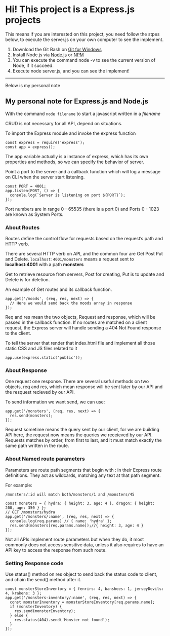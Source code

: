# Hi! This project is a Express.js projects

This means if you are interested on this project, you need follow the stpes below, to execute the server.js on your own computer to see the implement.

1. Download the Git Bash on [Git for Windows](https://gitforwindows.org/)
2. Install Node.js via [Node.js](https://nodejs.org/en/) or [NPM](https://www.npmjs.com/)
3. You can execute the command node -v to see the current version of Node, if it succeed.
4. Execute node server.js, and you can see the implement!


---
Below is my personal note

## My personal note for Express.js and Node.js

With the command `node filename` to start a javascript written in a *filename*

CRUD is not necessary for all API, depend on situations.

To import the Express module and invoke the express function

    const express = require('express');
    const app = express();
    
The app variable actually is a instance of express, which has its own properties and methods, so we can specify the behavior of server.


Point a port to the server and a callback function which will log a message on CLI when the server start listening.

```
const PORT = 4001;
app.listen(PORT, () => {
  console.log(`Server is listening on port ${PORT}`);
});
```

Port numbers are in range 0 - 65535 (there is a port 0) and Ports 0 - 1023 are known as System Ports.

### About Routes

Routes define the control flow for requests based on the request’s path and HTTP verb.

There are several HTTP verb on API, and the common four are Get Post Put and Delete.
`localhost:4001/monsters` means a request sent to **localhost:4001** with a path **monsters**

Get to retrieve resource from servers, Post for creating, Put is to update and Delete is for deletion.

An example of Get routes and its callback function.
```
app.get('/moods', (req, res, next) => {
  // Here we would send back the moods array in response
});
```
Req and res mean the two objects, Request and response, which will be passed in the callback function.
If no routes are matched on a client request, the Express server will handle sending a 404 Not Found response to the client.

To tell the server that render that index.html file and implement all those static CSS and JS files related to it

```
app.use(express.static('public'));
```

### About Response

One request one response.
There are several useful methods on two objects, req and res, which mean response will be sent later by our API and the resquest recieved by our API.

To send information we want send, we can use:
```
app.get('/monsters', (req, res, next) => {
  res.send(monsters);
});
```
Request sometime means the query sent by our client, for we are building API here, the request now means the queries we receieved by our API.
Requests matches by order, from first to last, and it must match exactly the same path written in the route.

### About Named route parameters

Parameters are route path segments that begin with : in their Express route definitions. They act as wildcards, matching any text at that path segment. 

For example:
```
/monsters/:id will match both/monsters/1 and /monsters/45
```
```
const monsters = { hydra: { height: 3, age: 4 }, dragon: { height: 200, age: 350 } };
// GET /monsters/hydra
app.get('/monsters/:name', (req, res, next) => {
  console.log(req.params) // { name: 'hydra' };
  res.send(monsters[req.params.name]);//{ height: 3, age: 4 }
});
```
Not all APIs implement route parameters but when they do, it most commonly does not access sensitive data, unless it also requires to have an API key to access the response from such route.


### Setting Response code

Use status() method on res object to send back the status code to client, and chain the send() method after it.

```
const monsterStoreInventory = { fenrirs: 4, banshees: 1, jerseyDevils: 4, krakens: 3 };
app.get('/monsters-inventory/:name', (req, res, next) => {
  const monsterInventory = monsterStoreInventory[req.params.name];
  if (monsterInventory) {
    res.send(monsterInventory);
  } else {
    res.status(404).send('Monster not found');
  }
});
```
